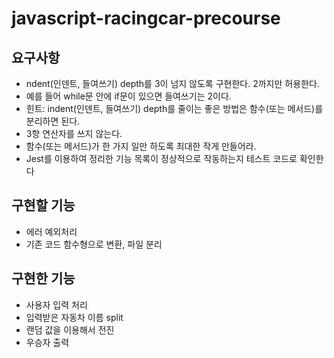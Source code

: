 # javascript-racingcar-precourse

## 요구사항
- ndent(인덴트, 들여쓰기) depth를 3이 넘지 않도록 구현한다. 2까지만 허용한다.
- 예를 들어 while문 안에 if문이 있으면 들여쓰기는 2이다.
- 힌트: indent(인덴트, 들여쓰기) depth를 줄이는 좋은 방법은 함수(또는 메서드)를 분리하면 된다.
- 3항 연산자를 쓰지 않는다.
- 함수(또는 메서드)가 한 가지 일만 하도록 최대한 작게 만들어라.
- Jest를 이용하여 정리한 기능 목록이 정상적으로 작동하는지 테스트 코드로 확인한다

## 구현할 기능

- 에러 예외처리
- 기존 코드 함수형으로 변환, 파일 분리

## 구현한 기능

- 사용자 입력 처리
- 입력받은 자동차 이름 split
- 랜덤 값을 이용해서 전진
- 우승자 출력